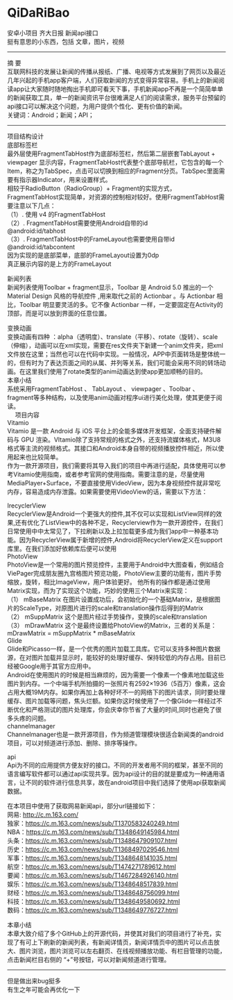 # QiDaRiBao
安卓小项目 齐大日报 新闻api接口  
挺有意思的小东西，包括 文章，图片，视频  

----------------------------------------------------------  
摘  要  
互联网科技的发展让新闻的传播从报纸、广播、电视等方式发展到了网页以及最近几年兴起的手机app客户端，人们获取新闻的方式变得异常容易。手机上的新闻阅读app让大家随时随地掏出手机即可看天下事，手机新闻app不再是一个简简单单的新闻获取工具，单一的新闻资讯平台很难满足人们的阅读需求，服务平台预留的api接口可以解决这个问题，为用户提供个性化、更有价值的新闻。  
关键词：Android；新闻；API；  

----------------------------------------
 项目结构设计  
 底部标签栏  
最外层使用FragmentTabHost作为底部标签栏，然后第二层嵌套TabLayout + viewpager 显示内容，FragmentTabHost代表整个底部导航栏，它包含的每一个Item，称之为TabSpec，点击可以切换到相应的Fragment分页。TabSpec里面需要有指示器Indicator，用来设置样式。  
相较于RadioButton（RadioGroup）+ Fragment的实现方式，FragmentTabHost实现简单，对资源的控制相对较好。使用FragmentTabHost需要注意以下几点：  
（1）.  使用 v4 的FragmentTabHost  
（2）.  FragmentTabHost需要使用Android自带的id  
        @android:id/tabhost  
（3）.  FragmentTabHost中的FrameLayout也需要使用自带id  
        @android:id/tabcontent  
      因为实现的是底部菜单，底部的FrameLayout设置为0dp  
      真正展示内容的是上方的FrameLayout  
 
新闻列表  
新闻列表使用Toolbar + fragment显示，Toolbar 是 Android 5.0 推出的一个 Material Design 风格的导航控件 ,用来取代之前的 Actionbar 。与 Actionbar 相比，Toolbar 明显要灵活的多。它不像 Actionbar 一样，一定要固定在Activity的顶部，而是可以放到界面的任意位置。  

 变换动画  
变换动画有四种 ：alpha（透明度）、translate（平移）、rotate（旋转）、scale（伸缩），动画可以在xml实现，需要在res文件夹下新建一个anim文件夹，把xml文件放在这里；当然也可以在代码中实现。一般情况，APP中页面转场是整体统一的，但有时为了表达页面之间的从属、并列等关系，我们可能会采用不同的转场动画。在这里我们使用了rotate类型的anim动画达到使app更加顺畅的目的。  
 本章小结  
系统采用FragmentTabHost 、 TabLayout 、 viewpager 、Toolbar 、 fragment等多种结构，以及使用anim动画对程序ui进行美化处理，使其更便于阅读。   
  
项目内容  
 Vitamio  
Vitamio 是一款 Android 与 iOS 平台上的全能多媒体开发框架，全面支持硬件解码与 GPU 渲染。VItamio除了支持常规的格式之外，还支持流媒体格式，M3U8格式等主流的视频格式。其接口和Android本身自带的视频播放控件相近，所以使用起来也比较简单。  
作为一款开源项目，我们需要将其导入我们的项目中再进行适配，具体使用可以参考Vitamio使用指南，或者参考官网的使用指南。需要注意的是，尽量使用MediaPlayer+Surface，不要直接使用VideoView，因为本身视频控件就非常吃内存，容易造成内存泄露。如果需要使用VideoView的话，需要以下方法：  

 IrecyclerView  
RecyclerView是Android一个更强大的控件,其不仅可以实现和ListView同样的效果,还有优化了ListView中的各种不足，Recyclerview作为一款开源控件，在我们日常使用中中太常见了，下拉刷新以及上拉加载更多成为我们app中一种基本功能。因为RecyclerView属于新增的控件,Android将RecyclerView定义在support库里。在我们添加好依赖库后便可以使用  
PhotoView  
PhotoView是一个常用的图片预览控件，主要用于Android中大图查看，例如结合ViePager完成朋友圈九宫格图片预览功能，PhotoView主要的功能有，图片手势缩放，旋转，相比ImageView，用户体验更好。  他所有的操作都是通过使用Matrix实现，而为了实现这个功能，巧妙的使用三个Matrix来实现：  
（1） mBaseMatrix 在图片设置成功后，会初始化的一个基础Matrix，是根据图片的ScaleType，对原图片进行的scale和translation操作后得到的Matrix  
（2） mSuppMatrix 这个是图片经过手势操作，变换的scale和translation  
（3） mDrawMatrix 这个是最终设置给PhotoView的Matrix，三者的关系是：  
mDrawMatrix = mSuppMatrix * mBaseMatrix  
 Glide  
Glide和Picasso一样，是一个优秀的图片加载工具库。它可以支持多种图片数据源，在对图片加载并显示时，能较好的处理好缓存、保持较低的内存占用。目前已经被Google用于其官方应用中。  
Android在使用图片的时候是相当麻烦的，因为需要一个像素一个像素地加载这些图片到内存。一个中端手机所拍摄的一张照片有2592×1936（5百万）像素，这会占用大概19M内存。如果你再加上各种好坏不一的网络下的图片请求，同时要处理缓存、图片加载等问题，焦头烂额。如果你这时候使用了一个像Glide一样经过不断优化和严格测试的图片处理库，你会庆幸你节省了大量的时间,同时也避免了很多头疼的问题。  
 channelmanager  
Channelmanager也是一款开源项目，作为频道管理模块很适合新闻类的android项目，可以对频道进行添加、删除、排序等操作。  
 

 api  
Api为不同的应用提供方便友好的接口。不同的开发者用不同的框架，甚至不同的语言编写软件都可以通过api实现共享。因为api设计的目的就是要成为一种通用语言，让不同的软件进行信息共享，故在android项目中我们选择了使用api获取新闻数据。  
 

在本项目中使用了获取网易新闻api，部分url链接如下：  
网易: http://c.m.163.com/  
独家：https://c.m.163.com/news/sub/T1370583240249.html  
NBA：https://c.m.163.com/news/sub/T1348649145984.html  
头条：https://c.m.163.com/news/sub/T1348647909107.html  
历史：https://c.m.163.com/news/sub/T1368497029546.html  
军事：https://c.m.163.com/news/sub/T1348648141035.html  
航空：https://c.m.163.com/news/sub/T1474271789612.html  
要闻：https://c.m.163.com/news/sub/T1467284926140.html  
娱乐：https://c.m.163.com/news/sub/T1348648517839.html  
财经：https://c.m.163.com/news/sub/T1348648756099.html  
科技：https://c.m.163.com/news/sub/T1348649580692.html  
数码：https://c.m.163.com/news/sub/T1348649776727.html  
  
 本章小结  
本章大致介绍了多个GitHub上的开源代码，并使其对我们的项目进行了补充，实现了有可上下刷新的新闻列表，有新闻详情页，新闻详情页中的图片可以点击放大、图片浏览，图片浏览可以左右翻页、在线视频播放功能、有栏目管理的功能，点击新闻栏目右侧的 “+”号按钮，可以对新闻频道进行管理。  
  
---------------------  
但是做出来bug挺多  
有生之年可能会再优化一下  
